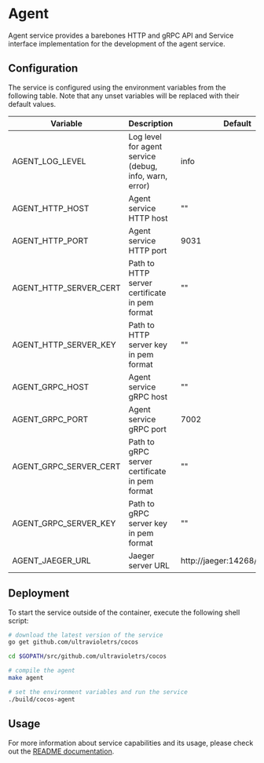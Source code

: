 # Agent

Agent service provides a barebones HTTP and gRPC API and Service interface implementation for the development of the agent service.

## Configuration

The service is configured using the environment variables from the following table. Note that any unset variables will be replaced with their default values.

| Variable                 | Description                                            | Default                        |
| ------------------------ | ------------------------------------------------------ | ------------------------------ |
| AGENT_LOG_LEVEL          | Log level for agent service (debug, info, warn, error) | info                           |
| AGENT_HTTP_HOST          | Agent service HTTP host                                | ""                             |
| AGENT_HTTP_PORT          | Agent service HTTP port                                | 9031                           |
| AGENT_HTTP_SERVER_CERT   | Path to HTTP server certificate in pem format          | ""                             |
| AGENT_HTTP_SERVER_KEY    | Path to HTTP server key in pem format                  | ""                             |
| AGENT_GRPC_HOST          | Agent service gRPC host                                | ""                             |
| AGENT_GRPC_PORT          | Agent service gRPC port                                | 7002                           |
| AGENT_GRPC_SERVER_CERT   | Path to gRPC server certificate in pem format          | ""                             |
| AGENT_GRPC_SERVER_KEY    | Path to gRPC server key in pem format                  | ""                             |
| AGENT_JAEGER_URL         | Jaeger server URL                                      | http://jaeger:14268/api/traces |


## Deployment

To start the service outside of the container, execute the following shell script:

```bash
# download the latest version of the service
go get github.com/ultravioletrs/cocos

cd $GOPATH/src/github.com/ultravioletrs/cocos

# compile the agent
make agent

# set the environment variables and run the service
./build/cocos-agent
```

## Usage

For more information about service capabilities and its usage, please check out the [README documentation](../README.md).
